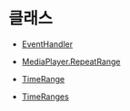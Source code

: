 # 클래스

- [EventHandler](./event-handlers/home.md)

- [MediaPlayer.RepeatRange](./repeat-range/home.md)

- [TimeRange](./time-range/home.md)

- [TimeRanges](./time-ranges/home.md)

